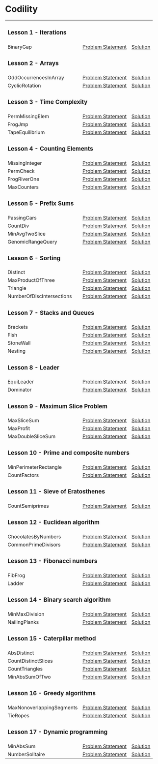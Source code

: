 # **Codility**

<table>
    <tr>
        <td colspan="3"><h3>Lesson 1 - Iterations</h3></td>
    </tr>
    <tr>
        <td>BinaryGap</td>
        <td><a href=".NET/01_Iterations/BinaryGap.md">Problem Statement</a></td>
        <td><a href=".NET/01_Iterations/BinaryGap.cs">Solution</a></td>
    </tr>
    <tr>
        <td colspan="3"><h3>Lesson 2 - Arrays</h3></td>
    </tr>
    <tr>
        <td>OddOccurrencesInArray</td>
        <td><a href=".NET/02_Arrays/OddOccurrencesInArray.md">Problem Statement</a></td>
        <td><a href=".NET/02_Arrays/OddOccurrencesInArray.cs">Solution</a></td>
    </tr>
    <tr>
        <td>CyclicRotation</td>
        <td><a href=".NET/02_Arrays/CyclicRotation.md">Problem Statement</a></td>
        <td><a href=".NET/02_Arrays/CyclicRotation.cs">Solution</a></td>
    </tr>
    <tr>
        <td colspan="3"><h3>Lesson 3 - Time Complexity</h3></td>
    </tr>
    <tr>
        <td>PermMissingElem</td>
        <td><a href=".NET/03_Time Complexity/PermMissingElem.md">Problem Statement</a></td>
        <td><a href=".NET/03_Time Complexity/PermMissingElem.cs">Solution</a></td>
    </tr>
    <tr>
        <td>FrogJmp</td>
        <td><a href=".NET/03_Time Complexity/FrogJmp.md">Problem Statement</a></td>
        <td><a href=".NET/03_Time Complexity/FrogJmp.cs">Solution</a></td>
    </tr>
    <tr>
        <td>TapeEquilibrium</td>
        <td><a href=".NET/03_Time Complexity/TapeEquilibrium.md">Problem Statement</a></td>
        <td><a href=".NET/03_Time Complexity/TapeEquilibrium.cs">Solution</a></td>
    </tr>
    <tr>
        <td colspan="3"><h3>Lesson 4 - Counting Elements</h3></td>
    </tr>
    <tr>
        <td>MissingInteger</td>
        <td><a href=".NET/04_Counting Elements/MissingInteger.md">Problem Statement</a></td>
        <td><a href=".NET/04_Counting Elements/MissingInteger.cs">Solution</a></td>
    </tr>
    <tr>
        <td>PermCheck</td>
        <td><a href=".NET/04_Counting Elements/PermCheck.md">Problem Statement</a></td>
        <td><a href=".NET/04_Counting Elements/PermCheck.cs">Solution</a></td>
    </tr>
    <tr>
        <td>FrogRiverOne</td>
        <td><a href=".NET/04_Counting Elements/FrogRiverOne.md">Problem Statement</a></td>
        <td><a href=".NET/04_Counting Elements/FrogRiverOne.cs">Solution</a></td>
    </tr>
    <tr>
        <td>MaxCounters</td>
        <td><a href=".NET/04_Counting Elements/MaxCounters.md">Problem Statement</a></td>
        <td><a href=".NET/04_Counting Elements/MaxCounters.cs">Solution</a></td>
    </tr>
    <tr>
        <td colspan="3"><h3>Lesson 5 - Prefix Sums</h3></td>
    </tr>
    <tr>
        <td>PassingCars</td>
        <td><a href=".NET/05_Prefix Sums/PassingCars.md">Problem Statement</a></td>
        <td><a href=".NET/05_Prefix Sums/PassingCars.cs">Solution</a></td>
    </tr>
    <tr>
        <td>CountDiv</td>
        <td><a href=".NET/05_Prefix Sums/CountDiv.md">Problem Statement</a></td>
        <td><a href=".NET/05_Prefix Sums/CountDiv.cs">Solution</a></td>
    </tr>
    <tr>
        <td>MinAvgTwoSlice</td>
        <td><a href=".NET/05_Prefix Sums/MinAvgTwoSlice.md">Problem Statement</a></td>
        <td><a href=".NET/05_Prefix Sums/MinAvgTwoSlice.cs">Solution</a></td>
    </tr>
    <tr>
        <td>GenomicRangeQuery</td>
        <td><a href=".NET/05_Prefix Sums/GenomicRangeQuery.md">Problem Statement</a></td>
        <td><a href=".NET/05_Prefix Sums/GenomicRangeQuery.cs">Solution</a></td>
    </tr>
    <tr>
        <td colspan="3"><h3>Lesson 6 - Sorting</h3></td>
    </tr>
    <tr>
        <td>Distinct</td>
        <td><a href=".NET/06_Sorting/Distinct.md">Problem Statement</a></td>
        <td><a href=".NET/06_Sorting/Distinct.cs">Solution</a></td>
    </tr>
    <tr>
        <td>MaxProductOfThree</td>
        <td><a href=".NET/06_Sorting/MaxProductOfThree.md">Problem Statement</a></td>
        <td><a href=".NET/06_Sorting/MaxProductOfThree.cs">Solution</a></td>
    </tr>
    <tr>
        <td>Triangle</td>
        <td><a href=".NET/06_Sorting/Triangle.md">Problem Statement</a></td>
        <td><a href=".NET/06_Sorting/Triangle.cs">Solution</a></td>
    </tr>
    <tr>
        <td>NumberOfDiscIntersections</td>
        <td><a href=".NET/06_Sorting/NumberOfDiscIntersections.md">Problem Statement</a></td>
        <td><a href=".NET/06_Sorting/NumberOfDiscIntersections.cs">Solution</a></td>
    </tr>
    <tr>
        <td colspan="3"><h3>Lesson 7 - Stacks and Queues</h3></td>
    </tr>
    <tr>
        <td>Brackets</td>
        <td><a href=".NET/07_Stacks and Queues/Brackets.md">Problem Statement</a></td>
        <td><a href=".NET/07_Stacks and Queues/Brackets.cs">Solution</a></td>
    </tr>
    <tr>
        <td>Fish</td>
        <td><a href=".NET/07_Stacks and Queues/Fish.md">Problem Statement</a></td>
        <td><a href=".NET/07_Stacks and Queues/Fish.cs">Solution</a></td>
    </tr>
    <tr>
        <td>StoneWall</td>
        <td><a href=".NET/07_Stacks and Queues/StoneWall.md">Problem Statement</a></td>
        <td><a href=".NET/07_Stacks and Queues/StoneWall.cs">Solution</a></td>
    </tr>
    <tr>
        <td>Nesting</td>
        <td><a href=".NET/07_Stacks and Queues/Nesting.md">Problem Statement</a></td>
        <td><a href=".NET/07_Stacks and Queues/Nesting.cs">Solution</a></td>
    </tr>
     <tr>
        <td colspan="3"><h3>Lesson 8 - Leader</h3></td>
    </tr>
    <tr>
        <td>EquiLeader</td>
        <td><a href=".NET/08_Leader/EquiLeader.md">Problem Statement</a></td>
        <td><a href=".NET/08_Leader/EquiLeader.cs">Solution</a></td>
    </tr>
    <tr>
        <td>Dominator</td>
        <td><a href=".NET/08_Leader/Dominator.md">Problem Statement</a></td>
        <td><a href=".NET/08_Leader/Dominator.cs">Solution</a></td>
    </tr>
    <tr>
        <td colspan="3"><h3>Lesson 9 - Maximum Slice Problem</h3></td>
    </tr>
    <tr>
        <td>MaxSliceSum</td>
        <td><a href=".NET/09_Maximum Slice Problem/MaxSliceSum.md">Problem Statement</a></td>
        <td><a href=".NET/09_Maximum Slice Problem/MaxSliceSum.cs">Solution</a></td>
    </tr>
    <tr>
        <td>MaxProfit</td>
        <td><a href=".NET/09_Maximum Slice Problem/MaxProfit.md">Problem Statement</a></td>
        <td><a href=".NET/09_Maximum Slice Problem/MaxProfit.cs">Solution</a></td>
    </tr>
    <tr>
        <td>MaxDoubleSliceSum</td>
        <td><a href=".NET/09_Maximum Slice Problem/MaxDoubleSliceSum.md">Problem Statement</a></td>
        <td><a href=".NET/09_Maximum Slice Problem/MaxDoubleSliceSum.cs">Solution</a></td>
    </tr>
    <tr>
        <td colspan="3"><h3>Lesson 10 - Prime and composite numbers</h3></td>
    </tr>
    <tr>
        <td>MinPerimeterRectangle</td>
        <td><a href=".NET/10_Prime and Composite Numbers/MinPerimeterRectangle.md">Problem Statement</a></td>
        <td><a href=".NET/10_Prime and Composite Numbers/MinPerimeterRectangle.cs">Solution</a></td>
    </tr>
    <tr>
        <td>CountFactors</td>
        <td><a href=".NET/10_Prime and Composite Numbers/CountFactors.md">Problem Statement</a></td>
        <td><a href=".NET/10_Prime and Composite Numbers/CountFactors.cs">Solution</a></td>
    </tr>
    <tr>
        <td colspan="3"><h3>Lesson 11 - Sieve of Eratosthenes</h3></td>
    </tr>
    <tr>
        <td>CountSemiprimes</td>
        <td><a href=".NET/11_Sieve of Eratosthenes/CountSemiprimes.md">Problem Statement</a></td>
        <td><a href=".NET/11_Sieve of Eratosthenes/CountSemiprimes.cs">Solution</a></td>
    </tr>
    <tr>
        <td colspan="3"><h3>Lesson 12 - Euclidean algorithm</h3></td>
    </tr>
    <tr>
        <td>ChocolatesByNumbers</td>
        <td><a href=".NET/12_Euclidean Algorithm/ChocolatesByNumbers.md">Problem Statement</a></td>
        <td><a href=".NET/12_Euclidean Algorithm/ChocolatesByNumbers.cs">Solution</a></td>
    </tr>
    <tr>
        <td>CommonPrimeDivisors</td>
        <td><a href=".NET/12_Euclidean Algorithm/CommonPrimeDivisors.md">Problem Statement</a></td>
        <td><a href=".NET/12_Euclidean Algorithm/CommonPrimeDivisors.cs">Solution</a></td>
    </tr>
    <tr>
        <td colspan="3"><h3>Lesson 13 - Fibonacci numbers</h3></td>
    </tr>
    <tr>
        <td>FibFrog</td>
        <td><a href=".NET/13_Fibonacci Numbers/FibFrog.md">Problem Statement</a></td>
        <td><a href=".NET/13_Fibonacci Numbers/FibFrog.cs">Solution</a></td>
    </tr>
    <tr>
        <td>Ladder</td>
        <td><a href=".NET/13_Fibonacci Numbers/Ladder.md">Problem Statement</a></td>
        <td><a href=".NET/13_Fibonacci Numbers/Ladder.cs">Solution</a></td>
    </tr>
    <tr>
        <td colspan="3"><h3>Lesson 14 - Binary search algorithm</h3></td>
    </tr>
    <tr>
        <td>MinMaxDivision</td>
        <td><a href=".NET/14_Binary Search Algorithm/MinMaxDivision.md">Problem Statement</a></td>
        <td><a href=".NET/14_Binary Search Algorithm/MinMaxDivision.cs">Solution</a></td>
    </tr>
    <tr>
        <td>NailingPlanks</td>
        <td><a href=".NET/14_Binary Search Algorithm/NailingPlanks.md">Problem Statement</a></td>
        <td><a href=".NET/14_Binary Search Algorithm/NailingPlanks.cs">Solution</a></td>
    </tr>
    <tr>
        <td colspan="3"><h3>Lesson 15 - Caterpillar method</h3></td>
    </tr>
    <tr>
        <td>AbsDistinct</td>
        <td><a href=".NET/15_Caterpillar Method/AbsDistinct.md">Problem Statement</a></td>
        <td><a href=".NET/15_Caterpillar Method/AbsDistinct.cs">Solution</a></td>
    </tr>
    <tr>
        <td>CountDistinctSlices</td>
        <td><a href=".NET/15_Caterpillar Method/CountDistinctSlices.md">Problem Statement</a></td>
        <td><a href=".NET/15_Caterpillar Method/CountDistinctSlices.cs">Solution</a></td>
    </tr>
    <tr>
        <td>CountTriangles</td>
        <td><a href=".NET/15_Caterpillar Method/CountTriangles.md">Problem Statement</a></td>
        <td><a href=".NET/15_Caterpillar Method/CountTriangles.cs">Solution</a></td>
    </tr>
    <tr>
        <td>MinAbsSumOfTwo</td>
        <td><a href=".NET/15_Caterpillar Method/MinAbsSumOfTwo.md">Problem Statement</a></td>
        <td><a href=".NET/15_Caterpillar Method/MinAbsSumOfTwo.cs">Solution</a></td>
    </tr>
    <tr>
        <td colspan="3"><h3>Lesson 16 - Greedy algorithms</h3></td>
    </tr>
    <tr>
        <td>MaxNonoverlappingSegments</td>
        <td><a href=".NET/16_Greedy Algorithms/MaxNonoverlappingSegments.md">Problem Statement</a></td>
        <td><a href=".NET/16_Greedy Algorithms/MaxNonoverlappingSegments.cs">Solution</a></td>
    </tr>
    <tr>
        <td>TieRopes</td>
        <td><a href=".NET/16_Greedy Algorithms/TieRopes.md">Problem Statement</a></td>
        <td><a href=".NET/16_Greedy Algorithms/TieRopes.cs">Solution</a></td>
    </tr>
    <tr>
        <td colspan="3"><h3>Lesson 17 - Dynamic programming</h3></td>
    </tr>
    <tr>
        <td>MinAbsSum</td>
        <td><a href=".NET/17_Dynamic Programming/MinAbsSum.md">Problem Statement</a></td>
        <td><a href=".NET/17_Dynamic Programming/MinAbsSum.cs">Solution</a></td>
    </tr>
    <tr>
        <td>NumberSolitaire</td>
        <td><a href=".NET/17_Dynamic Programming/NumberSolitaire.md">Problem Statement</a></td>
        <td><a href=".NET/17_Dynamic Programming/NumberSolitaire.cs">Solution</a></td>
    </tr>
</table>